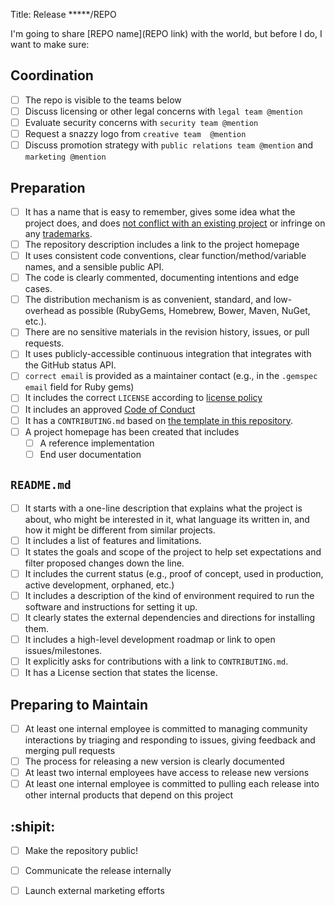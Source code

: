 Title: Release *****/REPO

I'm going to share [REPO name](REPO link) with the world, but before I do, I want to make sure:

## Coordination

- [ ] The repo is visible to the teams below
- [ ] Discuss licensing or other legal concerns with `legal team @mention`
- [ ] Evaluate security concerns with `security team @mention`
- [ ] Request a snazzy logo  from `creative team  @mention`
- [ ] Discuss promotion strategy with `public relations team @mention` and `marketing @mention`

## Preparation

- [ ] It has a name that is easy to remember, gives some idea what the project does, and does [not conflict with an existing project](http://ivantomic.com/projects/ospnc/) or infringe on any [trademarks](http://www.uspto.gov).
- [ ] The repository description includes a link to the project homepage
- [ ] It uses consistent code conventions, clear function/method/variable names, and a sensible public API.
- [ ] The code is clearly commented, documenting intentions and edge cases.
- [ ] The distribution mechanism is as convenient, standard, and low-overhead as possible (RubyGems, Homebrew, Bower, Maven, NuGet, etc.).
- [ ] There are no sensitive materials in the revision history, issues, or pull requests.
- [ ] It uses publicly-accessible continuous integration that integrates with the GitHub status API.
- [ ] `correct email` is provided as a maintainer contact (e.g., in the `.gemspec` `email` field for Ruby gems)
- [ ] It includes the correct `LICENSE` according to [license policy](docs/license-policy.md)
- [ ] It includes an approved [Code of Conduct](templates/CODE-OF-CONDUCT.md)
- [ ] It has a `CONTRIBUTING.md` based on [the template in this repository](templates/CONTRIBUTING.md).
- [ ] A project homepage has been created that includes
  - [ ] A reference implementation
  - [ ] End user documentation

## `README.md`

- [ ] It starts with a one-line description that explains what the project is about, who might be interested in it, what language its written in, and how it might be different from similar projects.
- [ ] It includes a list of features and limitations.
- [ ] It states the goals and scope of the project to help set expectations and filter proposed changes down the line.
- [ ] It includes the current status (e.g., proof of concept, used in production, active development, orphaned, etc.)
- [ ] It includes a description of the kind of environment required to run the software and instructions for setting it up.
- [ ] It clearly states the external dependencies and directions for installing them.
- [ ] It includes a high-level development roadmap or link to open issues/milestones.
- [ ] It explicitly asks for contributions with a link to `CONTRIBUTING.md`.
- [ ] It has a License section that states the license.

## Preparing to Maintain

- [ ] At least one internal employee is committed to managing community interactions by triaging and responding to issues, giving feedback and merging pull requests
- [ ] The process for releasing a new version is clearly documented
- [ ] At least two internal employees have access to release new versions
- [ ] At least one internal employee is committed to pulling each release into other internal products that depend on this project

## :shipit:

- [ ] Make the repository public!
- [ ] Communicate the release internally
- [ ] Launch external marketing efforts

